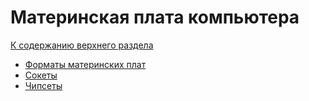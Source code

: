 # Материнская плата компьютера

[К содержанию верхнего раздела](../README.md)

- [Форматы материнских плат](formfaktors.md)
- [Сокеты](sockets.md)
- [Чипсеты](chipsets.md)
